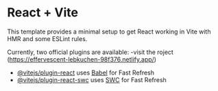 # React + Vite

This template provides a minimal setup to get React working in Vite with HMR and some ESLint rules.

Currently, two official plugins are available:
-visit the roject (https://effervescent-lebkuchen-98f376.netlify.app/)
- [@vitejs/plugin-react](https://github.com/vitejs/vite-plugin-react/blob/main/packages/plugin-react/README.md) uses [Babel](https://babeljs.io/) for Fast Refresh
- [@vitejs/plugin-react-swc](https://github.com/vitejs/vite-plugin-react-swc) uses [SWC](https://swc.rs/) for Fast Refresh

